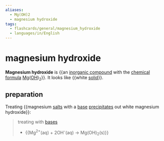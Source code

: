 ```yaml
---
aliases:
  - Mg(OH)2
  - magnesium hydroxide
tags:
  - flashcards/general/magnesium_hydroxide
  - languages/in/English
---
```


# magnesium hydroxide

__Magnesium hydroxide__ is {{an [inorganic compound](inorganic%20compound.md) with the [chemical formula](chemical%20formula.md) [Mg](magnesium.md)([OH](hydroxide.md))<sub>2</sub>}}. It looks like {{white [solid](solid.md)}}. <!--SR:!2024-02-10,242,330!2025-06-20,563,310-->

## preparation

Treating {{magnesium [salts](salt%20(chemistry).md) with a [base](base%20(chemistry).md) [precipitates](precipitate.md) out white magnesium hydroxide}}: <!--SR:!2025-09-13,652,310-->

> treating with [bases](base%20(chemistry).md)
> - {{Mg<sup>2+</sup>(aq) + 2OH<sup>-</sup>(aq) → Mg(OH)<sub>2</sub>(s)}} <!--SR:!2024-04-11,291,330-->
